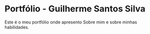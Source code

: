 # Portfólio - Guilherme Santos Silva

Este é o meu portfólio onde apresento Sobre mim e sobre minhas habilidades.

